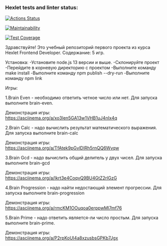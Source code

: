 ### Hexlet tests and linter status:
[![Actions Status](https://github.com/AbraKadabraPuf/frontend-project-lvl1/workflows/hexlet-check/badge.svg)](https://github.com/AbraKadabraPuf/frontend-project-lvl1/actions)

[![Maintainability](https://api.codeclimate.com/v1/badges/9bd62003ff11e10d421d/maintainability)](https://codeclimate.com/github/AbraKadabraPuf/frontend-project-lvl1/maintainability)

[![Test Coverage](https://api.codeclimate.com/v1/badges/9bd62003ff11e10d421d/test_coverage)](https://codeclimate.com/github/AbraKadabraPuf/frontend-project-lvl1/test_coverage)

Здравствуйте!
Это учебный репозиторий первого проекта из курса Hexlet Frontend Developer.
Содержание: 5 игр.

Установка:
-Установите node.js 13 версии и выше.
-Склонируйте проект
-Перейдите в корневую директорию с проектом
-Выполните команду make install
-Выполните команду npm publish --dry-run
-Выполните команду npm link

Игры:

1.Brain Even - необходимо ответить четное число или нет.
Для запуска выполните brain-even.

Демонстрация игры:
https://asciinema.org/a/xo3len5GA13w1VHB1uJ4nIx4q

2.Brain Calc - надо вычислить результат математического выражения. 
Для запуска выполните brain-calc

Демонстрация игры:
https://asciinema.org/a/TfAtek9pGvlDIRh5rnQQ6Wvqw

3.Brain Gcd - надо вычислить общий делитель у двух чисел.
Для запуска выполните brain-gcd

Демонстрация игры:
https://asciinema.org/a/Ikrt3e4CoqvQ9BU4GtZ2rlGzG

4.Brain Progression - надо найти недостающий элемент прогрессии. Для запуска выполните brain-progression

Демонстрация игры:
https://asciinema.org/a/rmcKM1OOuqoa0erppwMl7mf76

5.Brain Prime - надо ответить является-ли число простым.
Для запуска выполните brain-prime.

Демонстрация игры:
https://asciinema.org/a/P2rpKoUI4a8xzusbsGPKb7Jgx